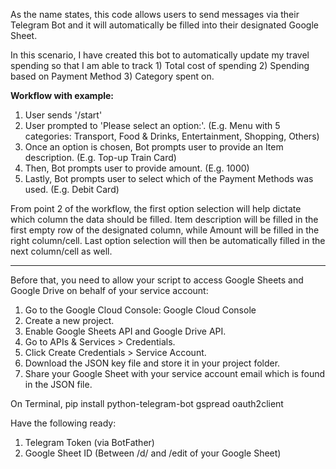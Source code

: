 As the name states, this code allows users to send messages via their Telegram Bot and it will automatically be filled into their designated Google Sheet.

In this scenario, I have created this bot to automatically update my travel spending so that I am able to track 1) Total cost of spending 2) Spending based on Payment Method 3) Category spent on.

**Workflow with example:**
1. User sends '/start'
2. User prompted to 'Please select an option:'. (E.g. Menu with 5 categories: Transport, Food & Drinks, Entertainment, Shopping, Others)
3. Once an option is chosen, Bot prompts user to provide an Item description. (E.g. Top-up Train Card)
4. Then, Bot prompts user to provide amount. (E.g. 1000)
5. Lastly, Bot prompts user to select which of the Payment Methods was used. (E.g. Debit Card)

From point 2 of the workflow, the first option selection will help dictate which column the data should be filled.
Item description will be filled in the first empty row of the designated column, while Amount will be filled in the right column/cell.
Last option selection will then be automatically filled in the next column/cell as well.

---

Before that, you need to allow your script to access Google Sheets and Google Drive on behalf of your service account: 
1. Go to the Google Cloud Console: Google Cloud Console
2. Create a new project.
3. Enable Google Sheets API and Google Drive API.
4. Go to APIs & Services > Credentials.
5. Click Create Credentials > Service Account.
6. Download the JSON key file and store it in your project folder.
7. Share your Google Sheet with your service account email which is found in the JSON file.

On Terminal,
pip install python-telegram-bot gspread oauth2client

Have the following ready:
1. Telegram Token (via BotFather)
2. Google Sheet ID (Between /d/ and /edit of your Google Sheet)
